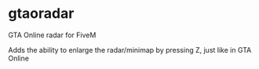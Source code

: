 # gtaoradar
GTA Online radar for FiveM

Adds the ability to enlarge the radar/minimap by pressing Z, just like in GTA Online
